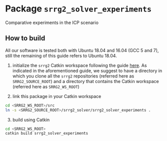 # Package `srrg2_solver_experiments`

Comparative experiments in the ICP scenario

## How to build
All our software is tested both with Ubuntu 18.04 and 16.04 (GCC 5 and 7), still the remaining of this guide refers to Ubuntu 18.04.

1. initialize the `srrg2` Catkin workspace following the guide [here](https://github.com/srrg-sapienza/srrg2_solver/tree/master/srrg2_solver). As indicated in the aforementioned guide, we suggest to have a directory in which you clone all the `srrg2` repositories (referred here as `SRRG2_SOURCE_ROOT`) and a directory that contains the Catkin workspace (referred here as `SRRG2_WS_ROOT`)

3. link this package in your Catkin workspace
```bash
cd <SRRG2_WS_ROOT>/src
ln -s <SRRG2_SOURCE_ROOT>/srrg2_solver/srrg2_solver_experiments .
```

3. build using Catkin
```bash
cd <SRRG2_WS_ROOT>
catkin build srrg2_solver_experiments
```
